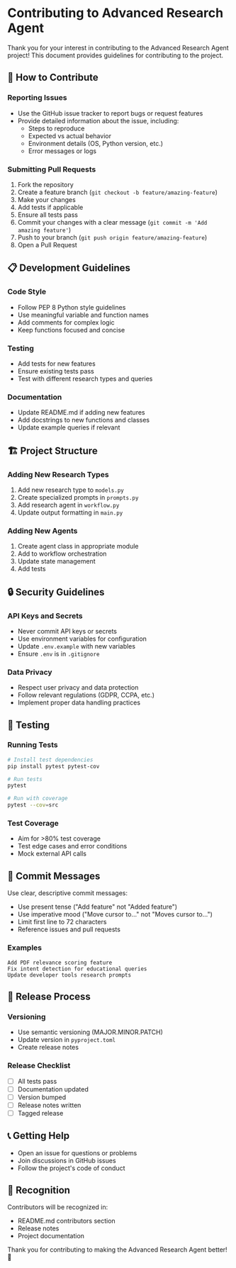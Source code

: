 # Contributing to Advanced Research Agent

Thank you for your interest in contributing to the Advanced Research Agent project! This document provides guidelines for contributing to the project.

## 🤝 How to Contribute

### **Reporting Issues**
- Use the GitHub issue tracker to report bugs or request features
- Provide detailed information about the issue, including:
  - Steps to reproduce
  - Expected vs actual behavior
  - Environment details (OS, Python version, etc.)
  - Error messages or logs

### **Submitting Pull Requests**
1. Fork the repository
2. Create a feature branch (`git checkout -b feature/amazing-feature`)
3. Make your changes
4. Add tests if applicable
5. Ensure all tests pass
6. Commit your changes with a clear message (`git commit -m 'Add amazing feature'`)
7. Push to your branch (`git push origin feature/amazing-feature`)
8. Open a Pull Request

## 📋 Development Guidelines

### **Code Style**
- Follow PEP 8 Python style guidelines
- Use meaningful variable and function names
- Add comments for complex logic
- Keep functions focused and concise

### **Testing**
- Add tests for new features
- Ensure existing tests pass
- Test with different research types and queries

### **Documentation**
- Update README.md if adding new features
- Add docstrings to new functions and classes
- Update example queries if relevant

## 🏗️ Project Structure

### **Adding New Research Types**
1. Add new research type to `models.py`
2. Create specialized prompts in `prompts.py`
3. Add research agent in `workflow.py`
4. Update output formatting in `main.py`

### **Adding New Agents**
1. Create agent class in appropriate module
2. Add to workflow orchestration
3. Update state management
4. Add tests

## 🔒 Security Guidelines

### **API Keys and Secrets**
- Never commit API keys or secrets
- Use environment variables for configuration
- Update `.env.example` with new variables
- Ensure `.env` is in `.gitignore`

### **Data Privacy**
- Respect user privacy and data protection
- Follow relevant regulations (GDPR, CCPA, etc.)
- Implement proper data handling practices

## 🧪 Testing

### **Running Tests**
```bash
# Install test dependencies
pip install pytest pytest-cov

# Run tests
pytest

# Run with coverage
pytest --cov=src
```

### **Test Coverage**
- Aim for >80% test coverage
- Test edge cases and error conditions
- Mock external API calls

## 📝 Commit Messages

Use clear, descriptive commit messages:
- Use present tense ("Add feature" not "Added feature")
- Use imperative mood ("Move cursor to..." not "Moves cursor to...")
- Limit first line to 72 characters
- Reference issues and pull requests

### **Examples**
```
Add PDF relevance scoring feature
Fix intent detection for educational queries
Update developer tools research prompts
```

## 🚀 Release Process

### **Versioning**
- Use semantic versioning (MAJOR.MINOR.PATCH)
- Update version in `pyproject.toml`
- Create release notes

### **Release Checklist**
- [ ] All tests pass
- [ ] Documentation updated
- [ ] Version bumped
- [ ] Release notes written
- [ ] Tagged release

## 📞 Getting Help

- Open an issue for questions or problems
- Join discussions in GitHub issues
- Follow the project's code of conduct

## 🙏 Recognition

Contributors will be recognized in:
- README.md contributors section
- Release notes
- Project documentation

Thank you for contributing to making the Advanced Research Agent better! 🚀 
